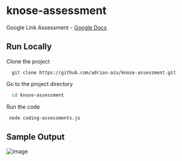 # knose-assessment


Google Link Assessment - [Google Docs](https://docs.google.com/document/d/1fylMHL-RjPQuRws5OQ6CT0-JHsGhQB12/edit?usp=sharing&ouid=118433771049321081353&rtpof=true&sd=true)

## Run Locally

Clone the project

```
  git clone https://github.com/adrian-azu/knose-assessment.git
```

Go to the project directory

```bash
  cd knose-assessment
```
Run the code

```bash
 node coding-assessments.js
```

## Sample Output
![image](https://user-images.githubusercontent.com/29412624/222215127-963e99be-925d-45ed-a50c-84db2ca5257a.png)
